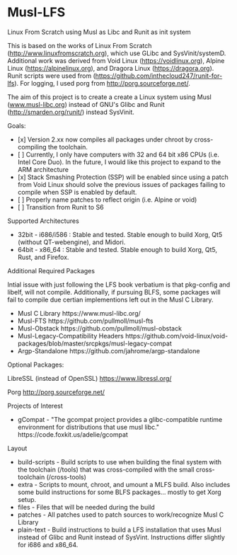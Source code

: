 # Musl-LFS
Linux From Scratch using Musl as Libc and Runit as init system

This is based on the works of Linux From Scratch (http://www.linuxfromscratch.org), which use GLibc and SysVinit/systemD. Additional work was derived from Void Linux (https://voidlinux.org), Alpine Linux (https://alpinelinux.org), and Dragora Linux (https://dragora.org). Runit scripts were used from (https://github.com/inthecloud247/runit-for-lfs). For logging, I used porg from http://porg.sourceforge.net/.

The aim of this project is to create a create a Linux system using Musl (www.musl-libc.org) instead of GNU's Glibc and Runit (http://smarden.org/runit/) instead SysVinit.

Goals:
<ul>
<li> [x] Version 2.xx now compiles all packages under chroot by cross-compiling the toolchain. </li>
<li> [ ] Currently, I only have computers with 32 and 64 bit x86 CPUs (i.e. Intel Core Duo). In the future, I would like this project to expand to the ARM architecture </li>
<li> [x] Stack Smashing Protection (SSP) will be enabled since using a patch from Void Linux should solve the previous issues of packages failing to compile when SSP is enabled by default.
<li> [ ] Properly name patches to reflect origin (i.e. Alpine or void) </li>
<li> [ ] Transition from Runit to S6 </li>
</ul>

Supported Architectures
<ul>
<li>32bit - i686/i586 : Stable and tested. Stable enough to build Xorg, Qt5 (without QT-webengine), and Midori.</li>
<li>64bit - x86_64 : Stable and tested. Stable enough to build Xorg, Qt5, Rust, and Firefox.
</ul>

Additional Required Packages 

Intial issue with just following the LFS book verbatium is that pkg-config and libelf, will not compile. Additionally, if pursuing BLFS, some packages will fail to compile due certian implementions left out in the Musl C Library.

<ul>
<li>Musl C Library
https://www.musl-libc.org/</li>

<li>Musl-FTS 
https://github.com/pullmoll/musl-fts</li>

<li>Musl-Obstack
https://github.com/pullmoll/musl-obstack</li>

<li>Musl-Legacy-Compatibility Headers
https://github.com/void-linux/void-packages/blob/master/srcpkgs/musl-legacy-compat </li>

<li>Argp-Standalone
https://github.com/jahrome/argp-standalone</li>
</ul>

Optional Packages:

LibreSSL (instead of OpenSSL)
https://www.libressl.org/

Porg
http://porg.sourceforge.net/

Projects of Interest

<ul>
<li>gCompat - "The gcompat project provides a glibc-compatible runtime environment for distributions that use musl libc."
https://code.foxkit.us/adelie/gcompat</li>
</ul>

Layout

<ul>
<li>build-scripts - Build scripts to use when building the final system with the toolchain (/tools) that was cross-compiled with the small cross-toolchain (/cross-tools)</li>
<li>extra - Scripts to mount, chroot, and umount a MLFS build. Also includes some build instructions for some BLFS packages... mostly to get Xorg setup.</li>
<li>files - Files that will be needed during the build</li>
<li>patches - All patches used to patch sources to work/recognize Musl C Library</li>
<li>plain-text - Build instructions to build a LFS installation that uses Musl instead of Glibc and Runit instead of SysVint. Instructions differ slightly for i686 and x86_64.</li>
</ul>
